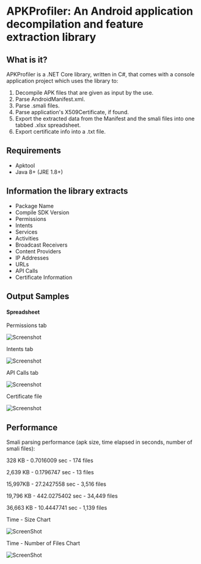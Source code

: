# APKProfiler: An Android application decompilation and feature extraction library


## What is it?

APKProfiler is a .NET Core library, written in C#, that comes with a console application project which uses the library to:
1. Decompile APK files that are given as input by the use.
2. Parse AndroidManifest.xml.
3. Parse .smali files.
4. Parse application's X509Certificate, if found.
5. Export the extracted data from the Manifest and the smali files into one tabbed .xlsx spreadsheet.
6. Export certificate info into a .txt file.


## Requirements

- Apktool
- Java 8+ (JRE 1.8+)


## Information the library extracts

- Package Name
- Compile SDK Version
- Permissions
- Intents
- Services
- Activities
- Broadcast Receivers
- Content Providers
- IP Addresses
- URLs
- API Calls
- Certificate Information


## Output Samples

#### Spreadsheet

Permissions tab

![Screenshot](/Docs/Screenshots/permissions_xlsx.PNG)


Intents tab

![Screenshot](/Docs/Screenshots/intents_xlsx.PNG)


API Calls tab

![Screenshot](/Docs/Screenshots/api_calls_xlsx.PNG)


Certificate file

![Screenshot](/Docs/Screenshots/certificate.PNG)


## Performance

Smali parsing performance (apk size, time elapsed in seconds, number of smali files):

328 KB - 0.7016009 sec - 174 files

2,639 KB - 0.1796747 sec - 13 files

15,997KB - 27.2427558 sec - 3,516 files

19,796 KB - 442.0275402 sec - 34,449 files

36,663 KB - 10.4447741 sec - 1,139 files


Time - Size Chart

![ScreenShot](/Docs/Screenshots/time-size.png)

Time - Number of Files Chart

![ScreenShot](/Docs/Screenshots/time-files.png)
